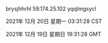 brysjhhrhl 59.174.25.102 yqqlmgsycl

2021年 12月 20日 星期一 03:31:28 CST

2021年 12月 19日 星期日 19:31:28 GMT
